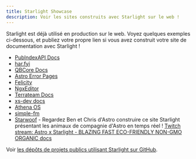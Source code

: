 ```yaml
---
title: Starlight Showcase
description: Voir les sites construits avec Starlight sur le web !
---
```

Starlight est déjà utilisé en production sur le web. Voyez quelques exemples ci-dessous, et publiez votre propre lien si vous avez construit votre site de documentation avec Starlight !

- [PubIndexAPI Docs](https://docs.pubindexapi.com/)
- [har.fyi](https://har.fyi/)
- [QBCore Docs](https://brycerussell.github.io/qbcore-docs/)
- [Astro Error Pages](https://astro-error-page-documentation.vercel.app/)
- [Felicity](https://felicity.pages.dev/)
- [NgxEditor](https://sibiraj-s.github.io/ngx-editor/)
- [Terrateam Docs](https://terrateam.io/docs)
- [xs-dev docs](https://xs-dev.js.org)
- [Athena OS](https://www.athenaos.org)
- [simple-fm](https://simple.arciniega.one)
- [Starwoof](https://starwoof.vercel.app/) - Regardez Ben et Chris d'Astro construire ce site Starlight présentant les animaux de compagnie d'Astro en temps réel ! [Twitch stream: Astro x Starlight - BLAZING FAST ECO-FRIENDLY NON-GMO ORGANIC docs](https://www.twitch.tv/videos/1841159960)


Voir [les dépôts de projets publics utilisant Starlight sur GitHub](https://github.com/withastro/starlight/network/dependents).
